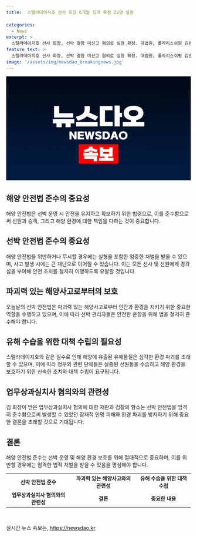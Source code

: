 ```yaml
---
title:  스텔라데이지호 선사 회장 6개월 징역 확정 22명 실종

categories:
  - News
excerpt: >
  스텔라데이지호 선사 회장, 선박 결함 미신고 혐의로 실형 확정. 대법원, 폴라리스쉬핑 김완중 회장에 징역 6개월 선고 확정. 강화된 선박안전법을 위반한 첫 실형 사례. 스텔라데이지호 대책위원회, 형량 아쉽지만 의미 있는 판결 강조. 김 회장, 업무상과실치사 혐의로 재판 중. YTN 검색해 채널 추가. [02-398-8585] [social@ytn.co.kr]
feature_text: >
  스텔라데이지호 선사 회장, 선박 결함 미신고 혐의로 실형 확정. 대법원, 폴라리스쉬핑 김완중 회장에 징역 6개월 선고 확정. 강화된 선박안전법을 위반한 첫 실형 사례. 스텔라데이지호 대책위원회, 형량 아쉽지만 의미 있는 판결 강조. 김 회장, 업무상과실치사 혐의로 재판 중. YTN 검색해 채널 추가. [02-398-8585] [social@ytn.co.kr]
image: '/assets/img/newsdao_breakingnews.jpg'
---
```


<p><img src="/assets/img/newsdao_breakingnews.jpg" alt="implanttips 속보" /></p>

<h2 data-ke-size="size26">해양 안전법 준수의 중요성</h2>

<p data-ke-size="size16">해양 안전법은 선박 운영 시 안전을 유지하고 확보하기 위한 법령으로, 이를 준수함으로써 선원과 승객, 그리고 해양 환경에 대한 책임을 다하는 것이 중요합니다.</p>

<h2 data-ke-size="size26">선박 안전법 준수의 중요성</h2>

<p data-ke-size="size16">해양 안전법을 위반하거나 무시할 경우에는 실형을 포함한 엄중한 처벌을 받을 수 있으며, 사고 발생 시에는 큰 재난으로 이어질 수 있습니다. 이는 모든 선사 및 선원에게 경각심을 부여해 안전 조치를 철저히 이행하도록 유발할 것입니다.</p>

<h2 data-ke-size="size26">파괴력 있는 해양사고로부터의 보호</h2>

<p data-ke-size="size16">오늘날의 선박 안전법은 파괴력 있는 해양사고로부터 인간과 환경을 지키기 위한 중요한 역할을 수행하고 있으며, 이에 따라 선박 관리자들은 안전한 운항을 위해 법을 철저히 준수해야 합니다.</p>

<h2 data-ke-size="size26">유해 수습을 위한 대책 수립의 필요성</h2>

<p data-ke-size="size16">스텔라데이지호와 같은 실수로 인해 해양에 유출된 유해물질은 심각한 환경 파괴를 초래할 수 있으며, 이에 따라 정부와 관련 단체들은 실종된 선원들을 수습하고 해양 환경을 보호하기 위한 신속한 조치와 대책 수립이 요구됩니다.</p>

<h2 data-ke-size="size26">업무상과실치사 혐의와의 관련성</h2>

<p data-ke-size="size16">김 회장이 받은 업무상과실치사 혐의에 대한 재판과 검찰의 항소는 선박 안전법을 엄격히 준수함으로써 발생할 수 있었던 잠재적 인명 피해와 환경 파괴를 방지하기 위해 중요한 결론을 초래할 것으로 기대됩니다.</p>

<h2 data-ke-size="size26">결론</h2>

<p data-ke-size="size16">해양 안전법 준수는 선박 운영 및 해양 환경 보호를 위해 절대적으로 중요하며, 이를 위반할 경우에는 엄격한 법적 처벌을 받을 수 있음을 명심해야 합니다.</p>

<table>
    <tbody>
        <tr>
            <td style="text-align: center; height: 17px;"><b>선박 안전법 준수</b></td>
            <td style="text-align: center; height: 17px;"><b>파괴력 있는 해양사고와의 관련성</b></td>
            <td style="text-align: center; height: 17px;"><b>유해 수습을 위한 대책 수립</b></td>
        </tr>
        <tr>
            <td style="text-align: center; height: 17px;"><b>업무상과실치사 혐의와의 관련성</b></td>
            <td style="text-align: center; height: 17px;"><b>결론</b></td>
            <td style="text-align: center; height: 17px;"><b>중요한 내용</b></td>
        </tr>
    </tbody>
</table>

<p data-ke-size="size16">&nbsp;</p>
실시간 뉴스 속보는, <a href="https://newsdao.kr" rel="dofollow">https://newsdao.kr</a>


